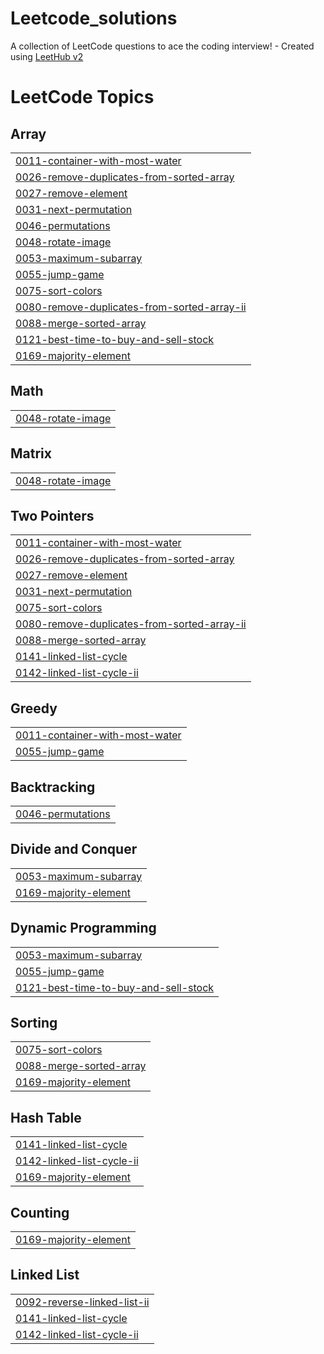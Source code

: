 # Leetcode_solutions
A collection of LeetCode questions to ace the coding interview! - Created using [LeetHub v2](https://github.com/arunbhardwaj/LeetHub-2.0)

<!---LeetCode Topics Start-->
# LeetCode Topics
## Array
|  |
| ------- |
| [0011-container-with-most-water](https://github.com/raghav-di/Leetcode_solutions/tree/master/0011-container-with-most-water) |
| [0026-remove-duplicates-from-sorted-array](https://github.com/raghav-di/Leetcode_solutions/tree/master/0026-remove-duplicates-from-sorted-array) |
| [0027-remove-element](https://github.com/raghav-di/Leetcode_solutions/tree/master/0027-remove-element) |
| [0031-next-permutation](https://github.com/raghav-di/Leetcode_solutions/tree/master/0031-next-permutation) |
| [0046-permutations](https://github.com/raghav-di/Leetcode_solutions/tree/master/0046-permutations) |
| [0048-rotate-image](https://github.com/raghav-di/Leetcode_solutions/tree/master/0048-rotate-image) |
| [0053-maximum-subarray](https://github.com/raghav-di/Leetcode_solutions/tree/master/0053-maximum-subarray) |
| [0055-jump-game](https://github.com/raghav-di/Leetcode_solutions/tree/master/0055-jump-game) |
| [0075-sort-colors](https://github.com/raghav-di/Leetcode_solutions/tree/master/0075-sort-colors) |
| [0080-remove-duplicates-from-sorted-array-ii](https://github.com/raghav-di/Leetcode_solutions/tree/master/0080-remove-duplicates-from-sorted-array-ii) |
| [0088-merge-sorted-array](https://github.com/raghav-di/Leetcode_solutions/tree/master/0088-merge-sorted-array) |
| [0121-best-time-to-buy-and-sell-stock](https://github.com/raghav-di/Leetcode_solutions/tree/master/0121-best-time-to-buy-and-sell-stock) |
| [0169-majority-element](https://github.com/raghav-di/Leetcode_solutions/tree/master/0169-majority-element) |
## Math
|  |
| ------- |
| [0048-rotate-image](https://github.com/raghav-di/Leetcode_solutions/tree/master/0048-rotate-image) |
## Matrix
|  |
| ------- |
| [0048-rotate-image](https://github.com/raghav-di/Leetcode_solutions/tree/master/0048-rotate-image) |
## Two Pointers
|  |
| ------- |
| [0011-container-with-most-water](https://github.com/raghav-di/Leetcode_solutions/tree/master/0011-container-with-most-water) |
| [0026-remove-duplicates-from-sorted-array](https://github.com/raghav-di/Leetcode_solutions/tree/master/0026-remove-duplicates-from-sorted-array) |
| [0027-remove-element](https://github.com/raghav-di/Leetcode_solutions/tree/master/0027-remove-element) |
| [0031-next-permutation](https://github.com/raghav-di/Leetcode_solutions/tree/master/0031-next-permutation) |
| [0075-sort-colors](https://github.com/raghav-di/Leetcode_solutions/tree/master/0075-sort-colors) |
| [0080-remove-duplicates-from-sorted-array-ii](https://github.com/raghav-di/Leetcode_solutions/tree/master/0080-remove-duplicates-from-sorted-array-ii) |
| [0088-merge-sorted-array](https://github.com/raghav-di/Leetcode_solutions/tree/master/0088-merge-sorted-array) |
| [0141-linked-list-cycle](https://github.com/raghav-di/Leetcode_solutions/tree/master/0141-linked-list-cycle) |
| [0142-linked-list-cycle-ii](https://github.com/raghav-di/Leetcode_solutions/tree/master/0142-linked-list-cycle-ii) |
## Greedy
|  |
| ------- |
| [0011-container-with-most-water](https://github.com/raghav-di/Leetcode_solutions/tree/master/0011-container-with-most-water) |
| [0055-jump-game](https://github.com/raghav-di/Leetcode_solutions/tree/master/0055-jump-game) |
## Backtracking
|  |
| ------- |
| [0046-permutations](https://github.com/raghav-di/Leetcode_solutions/tree/master/0046-permutations) |
## Divide and Conquer
|  |
| ------- |
| [0053-maximum-subarray](https://github.com/raghav-di/Leetcode_solutions/tree/master/0053-maximum-subarray) |
| [0169-majority-element](https://github.com/raghav-di/Leetcode_solutions/tree/master/0169-majority-element) |
## Dynamic Programming
|  |
| ------- |
| [0053-maximum-subarray](https://github.com/raghav-di/Leetcode_solutions/tree/master/0053-maximum-subarray) |
| [0055-jump-game](https://github.com/raghav-di/Leetcode_solutions/tree/master/0055-jump-game) |
| [0121-best-time-to-buy-and-sell-stock](https://github.com/raghav-di/Leetcode_solutions/tree/master/0121-best-time-to-buy-and-sell-stock) |
## Sorting
|  |
| ------- |
| [0075-sort-colors](https://github.com/raghav-di/Leetcode_solutions/tree/master/0075-sort-colors) |
| [0088-merge-sorted-array](https://github.com/raghav-di/Leetcode_solutions/tree/master/0088-merge-sorted-array) |
| [0169-majority-element](https://github.com/raghav-di/Leetcode_solutions/tree/master/0169-majority-element) |
## Hash Table
|  |
| ------- |
| [0141-linked-list-cycle](https://github.com/raghav-di/Leetcode_solutions/tree/master/0141-linked-list-cycle) |
| [0142-linked-list-cycle-ii](https://github.com/raghav-di/Leetcode_solutions/tree/master/0142-linked-list-cycle-ii) |
| [0169-majority-element](https://github.com/raghav-di/Leetcode_solutions/tree/master/0169-majority-element) |
## Counting
|  |
| ------- |
| [0169-majority-element](https://github.com/raghav-di/Leetcode_solutions/tree/master/0169-majority-element) |
## Linked List
|  |
| ------- |
| [0092-reverse-linked-list-ii](https://github.com/raghav-di/Leetcode_solutions/tree/master/0092-reverse-linked-list-ii) |
| [0141-linked-list-cycle](https://github.com/raghav-di/Leetcode_solutions/tree/master/0141-linked-list-cycle) |
| [0142-linked-list-cycle-ii](https://github.com/raghav-di/Leetcode_solutions/tree/master/0142-linked-list-cycle-ii) |
<!---LeetCode Topics End-->